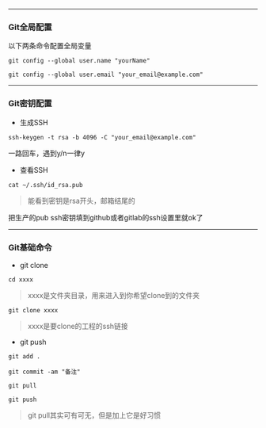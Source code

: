 ***

### Git全局配置

以下两条命令配置全局变量

`git config --global user.name "yourName"`

`git config --global user.email "your_email@example.com"`  

  

  

  



***

### Git密钥配置

* 生成SSH

`ssh-keygen -t rsa -b 4096 -C "your_email@example.com"`

一路回车，遇到y/n一律y

* 查看SSH

`cat ~/.ssh/id_rsa.pub`

> 能看到密钥是rsa开头，邮箱结尾的

把生产的pub ssh密钥填到github或者gitlab的ssh设置里就ok了  

  

  

  



***

### Git基础命令

* git clone

`cd xxxx`
> xxxx是文件夹目录，用来进入到你希望clone到的文件夹

`git clone xxxx`
> xxxx是要clone的工程的ssh链接

* git push

`git add .`

`git commit -am "备注"`

`git pull`

`git push`


> git pull其实可有可无，但是加上它是好习惯

